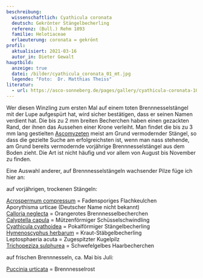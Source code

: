 ```yaml
---
beschreibung:
  wissenschaftlich: Cyathicula coronata
  deutsch: Gekrönter Stängelbecherling
  referenz: (Bull.) Rehm 1893
  familie: Helotiaceae
  erlaeuterung: coronata = gekrönt
profil:
  aktualisiert: 2021-03-16
  autor_in: Dieter Gewalt
hauptbild:
  anzeige: true
  datei: /bilder/cyathicula_coronata_01_mt.jpg
  legende: "Foto:  Dr. Matthias Theiss"
literatur:
  - url: https://asco-sonneberg.de/pages/gallery/cyathicula-coronata-101111-01xs10401.php
---
```

Wer diesen Winzling zum ersten Mal auf einem toten Brennnesselstängel mit der Lupe aufgespürt hat, wird sicher bestätigen, dass er seinen Namen verdient hat. Die bis zu 2 mm breiten Becherchen haben einen gezackten Rand, der ihnen das Aussehen einer Krone verleiht. Man findet die bis zu 3 mm lang gestielten [Ascomyzeten](<"Glossar" Ascomyzeten>) meist am Grund vermodernder Stängel, so dass die gezielte Suche am erfolgreichsten ist, wenn man nass stehende, am Grund bereits vermodernde vorjährige Brennnesselstängel aus dem Boden zieht. Die Art ist nicht häufig und vor allem von August bis November zu finden.

Eine Auswahl anderer, auf Brennnesselstängeln wachsender Pilze füge ich hier an: 

auf vorjährigen, trockenen Stängeln:

[Acrospermum compressum](/pilze/acrospermum-fadensporiges-flachkeulchen)  =  Fadensporiges Flachkeulchen\
Aporythisma urticae  (Deutscher Name nicht bekannt)\
[Calloria neglecta](/pilze/calloria-neglecta-orangerotes-brennnesselbecherchen)  =  Orangerotes Brennnesselbecherchen\
[Calyptella capula](/pilze/calyptella-capula-mützenförmiger-schüsselschwindling)  =  Mützenförmiger Schüsselschwindling\
[Cyathicula cyathoidea](/pilze/cyathicula-cyathoidea-pokalförmiger-stängelbecherling)  =  Pokalförmiger Stängelbecherling\
[Hymenoscyphus herbarum](/pilze/hymenoscyhus-herbarum-kraut-stängelbecherling)  =  Kraut-Stäbgelbecherling\
Leptosphaeria acuta  = Zugespitzter Kugelpilz\
[Trichopeziza sulphurea](/pilze/trichopeziza-sulphurea-schwefelgelbes-haarbecherchen)  =  Schwefelgelbes Haarbecherchen

auf frischen Brennnesseln, ca. Mai bis Juli:

[Puccinia urticata](/pilze/puccinia-urticata-brennnesselrost)  =  Brennnesselrost